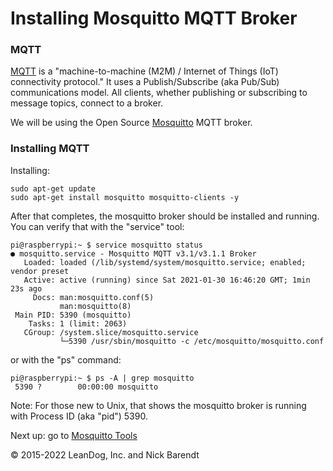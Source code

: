 # Installing Mosquitto MQTT Broker

### MQTT
[MQTT](http://mqtt.org/) is a "machine-to-machine (M2M) / Internet of Things (IoT) connectivity protocol."  It uses a Publish/Subscribe (aka Pub/Sub) communications model.  All clients, whether publishing or subscribing to message topics, connect to a broker.

We will be using the Open Source [Mosquitto](http://mosquitto.org/) MQTT broker.

### Installing MQTT


Installing:

```
sudo apt-get update
sudo apt-get install mosquitto mosquitto-clients -y
```

After that completes, the mosquitto broker should be installed and running. You can verify that with the "service" tool:

```
pi@raspberrypi:~ $ service mosquitto status
● mosquitto.service - Mosquitto MQTT v3.1/v3.1.1 Broker
   Loaded: loaded (/lib/systemd/system/mosquitto.service; enabled; vendor preset
   Active: active (running) since Sat 2021-01-30 16:46:20 GMT; 1min 23s ago
     Docs: man:mosquitto.conf(5)
           man:mosquitto(8)
 Main PID: 5390 (mosquitto)
    Tasks: 1 (limit: 2063)
   CGroup: /system.slice/mosquitto.service
           └─5390 /usr/sbin/mosquitto -c /etc/mosquitto/mosquitto.conf
```

or with the "ps" command:

```
pi@raspberrypi:~ $ ps -A | grep mosquitto
 5390 ?        00:00:00 mosquitto
```
Note: For those new to Unix, that shows the mosquitto broker is running with Process ID (aka "pid") 5390.


Next up: go to [Mosquitto Tools](../03.2_Mosquitto_Tools/README.md)

&copy; 2015-2022 LeanDog, Inc. and Nick Barendt
